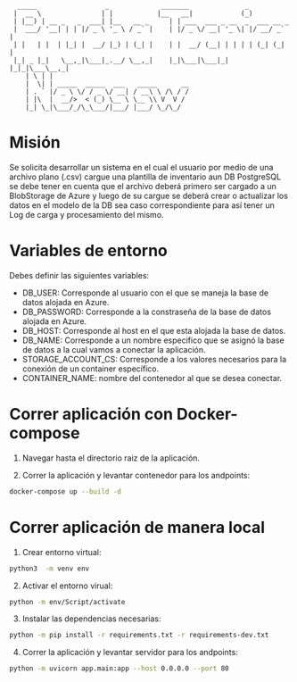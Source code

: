 ```
  _____                 _             _______              _            
 |  __ \               | |           |__   __|            (_)           
 | |__) | __ _   _  ___| |__   __ _     | | ___  ___ _ __  _  ___ __ _  
 |  ___/ '__| | | |/ _ \ '_ \ / _` |    | |/ _ \/ __| '_ \| |/ __/ _` | 
 | |   | |  | |_| |  __/ |_) | (_| |    | |  __/ (__| | | | | (_| (_| | 
 |_| _ |_|   \__,_|\___|_.__/ \__,_|    |_|\___|\___|_| |_|_|\___\__,_| 
    | \ | |                                                             
    |  \| | _____  _____  ___   _____      __                           
    | . ` |/ _ \ \/ / _ \/ __| / __\ \ /\ / /                           
    | |\  |  __/>  < (_) \__ \ \__ \\ V  V /                            
    |_| \_|\___/_/\_\___/|___/ |___/ \_/\_/      
```

# Misión

Se solicita desarrollar un sistema en el cual el usuario por medio de una archivo plano (.csv) cargue 
una plantilla de inventario aun DB PostgreSQL se debe tener en cuenta que el archivo deberá 
primero ser cargado a un BlobStorage de Azure y luego de su cargue se deberá crear o actualizar los 
datos en el modelo de la DB sea caso correspondiente para así tener un Log de carga y 
procesamiento del mismo.



# Variables de entorno

Debes definir las siguientes variables:

- DB_USER: Corresponde al usuario con el que se maneja la base de datos alojada en Azure.
- DB_PASSWORD: Corresponde a la constraseña de la base de datos alojada en Azure.
- DB_HOST: Corresponde al host en el que esta alojada la base de datos.
- DB_NAME:  Corresponde a un nombre especifico que se asignó la base de datos a la cual vamos a conectar la aplicación.
- STORAGE_ACCOUNT_CS: Corresponde a los valores necesarios para la conexión de un container específico.
- CONTAINER_NAME: nombre del contenedor al que se desea conectar.

# Correr aplicación con Docker-compose

1. Navegar hasta el directorio raiz de la aplicación.

2. Correr la aplicación y levantar contenedor para los andpoints:

```bash
docker-compose up --build -d
```

# Correr aplicación de manera local

1. Crear entorno virtual:

```bash
python3  -m venv env
```

2. Activar el entorno virual:

```bash
python -m env/Script/activate
```

3. Instalar las dependencias necesarias:

```bash
python -m pip install -r requirements.txt -r requirements-dev.txt
```

4. Correr la aplicación y levantar servidor para los andpoints:

```bash
python -m uvicorn app.main:app --host 0.0.0.0 --port 80
```


